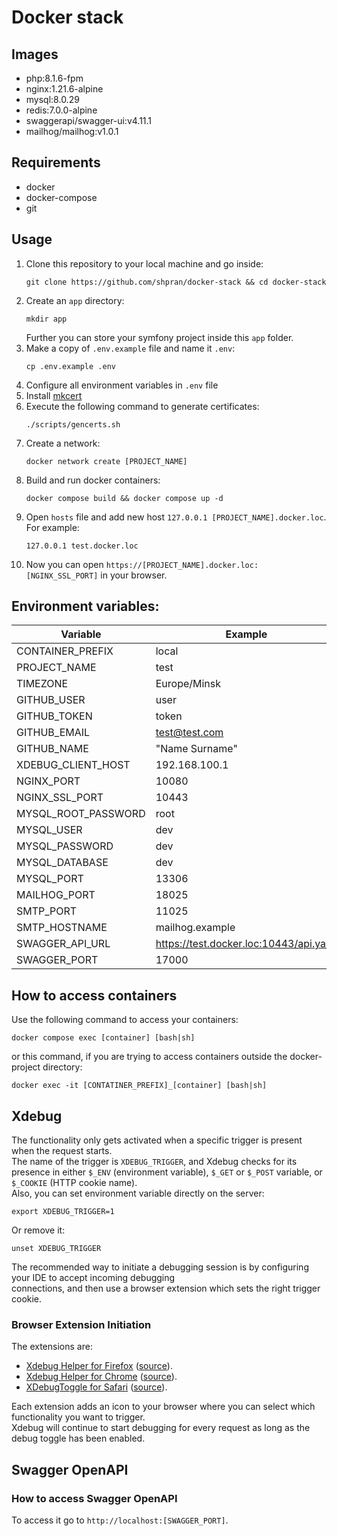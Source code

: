 # Docker stack

## Images
* php:8.1.6-fpm
* nginx:1.21.6-alpine
* mysql:8.0.29
* redis:7.0.0-alpine
* swaggerapi/swagger-ui:v4.11.1
* mailhog/mailhog:v1.0.1

## Requirements
* docker
* docker-compose
* git

## Usage
1. Clone this repository to your local machine and go inside:
   ```shell
   git clone https://github.com/shpran/docker-stack && cd docker-stack
   ```
2. Create an `app` directory:
   ```shell
   mkdir app
   ```
   Further you can store your symfony project inside this `app` folder.
3. Make a copy of `.env.example` file and name it `.env`:
   ```shell
   cp .env.example .env
   ```
4. Configure all environment variables in `.env` file
5. Install [mkcert](https://github.com/FiloSottile/mkcert#installation)
6. Execute the following command to generate certificates:
   ```shell
   ./scripts/gencerts.sh
   ```
7. Create a network:
   ```shell
   docker network create [PROJECT_NAME]
   ```
9. Build and run docker containers:
   ```shell
   docker compose build && docker compose up -d
   ```
10. Open `hosts` file and add new host `127.0.0.1 [PROJECT_NAME].docker.loc`. For example:
    ```
    127.0.0.1 test.docker.loc
    ```
11. Now you can open `https://[PROJECT_NAME].docker.loc:[NGINX_SSL_PORT]` in your browser.

## Environment variables:
| Variable            | Example                                | Default         |
|---------------------|----------------------------------------|-----------------|
| CONTAINER_PREFIX    | local                                  | -               |
| PROJECT_NAME        | test                                   | -               |
| TIMEZONE            | Europe/Minsk                           | -               |
| GITHUB_USER         | user                                   | -               |
| GITHUB_TOKEN        | token                                  | -               |
| GITHUB_EMAIL        | test@test.com                          | -               |
| GITHUB_NAME         | "Name Surname"                         | -               |
| XDEBUG_CLIENT_HOST  | 192.168.100.1                          | -               |
| NGINX_PORT          | 10080                                  | 80              |
| NGINX_SSL_PORT      | 10443                                  | 443             |
| MYSQL_ROOT_PASSWORD | root                                   | root            |
| MYSQL_USER          | dev                                    | dev             |
| MYSQL_PASSWORD      | dev                                    | dev             |
| MYSQL_DATABASE      | dev                                    | dev             |
| MYSQL_PORT          | 13306                                  | 3306            |
| MAILHOG_PORT        | 18025                                  | 8025            |
| SMTP_PORT           | 11025                                  | 1025            |
| SMTP_HOSTNAME       | mailhog.example                        | mailhog.example |
| SWAGGER_API_URL     | https://test.docker.loc:10443/api.yaml | -               |
| SWAGGER_PORT        | 17000                                  | 7000            |

## How to access containers
Use the following command to access your containers:
```shell
docker compose exec [container] [bash|sh]
```
or this command, if you are trying to access containers outside the docker-project directory:
```shell
docker exec -it [CONTATINER_PREFIX]_[container] [bash|sh]
```

## Xdebug
The functionality only gets activated when a specific trigger is present when the request starts.  
The name of the trigger is `XDEBUG_TRIGGER`, and Xdebug checks for its presence in either `$_ENV` (environment variable),
`$_GET` or `$_POST` variable, or `$_COOKIE` (HTTP cookie name).  
Also, you can set environment variable directly on the server:
```shell
export XDEBUG_TRIGGER=1
```
Or remove it:
```shell
unset XDEBUG_TRIGGER
```

The recommended way to initiate a debugging session is by configuring your IDE to accept incoming debugging  
connections, and then use a browser extension which sets the right trigger cookie.

### Browser Extension Initiation
The extensions are:
* [Xdebug Helper for Firefox](https://addons.mozilla.org/en-GB/firefox/addon/xdebug-helper-for-firefox/) ([source](https://github.com/BrianGilbert/xdebug-helper-for-firefox)).
* [Xdebug Helper for Chrome](https://chrome.google.com/extensions/detail/eadndfjplgieldjbigjakmdgkmoaaaoc) ([source](https://github.com/mac-cain13/xdebug-helper-for-chrome)).
* [XDebugToggle for Safari](https://apps.apple.com/app/safari-xdebug-toggle/id1437227804?mt=12) ([source](https://github.com/kampfq/SafariXDebugToggle)).

Each extension adds an icon to your browser where you can select which functionality you want to trigger.  
Xdebug will continue to start debugging for every request as long as the debug toggle has been enabled.

## Swagger OpenAPI
### How to access Swagger OpenAPI
To access it go to `http://localhost:[SWAGGER_PORT]`.
